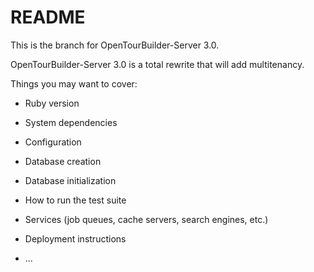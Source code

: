 # README

This is the branch for OpenTourBuilder-Server 3.0.

OpenTourBuilder-Server 3.0 is a total rewrite that will add multitenancy.

Things you may want to cover:

* Ruby version

* System dependencies

* Configuration

* Database creation

* Database initialization

* How to run the test suite

* Services (job queues, cache servers, search engines, etc.)

* Deployment instructions

* ...
